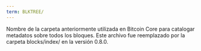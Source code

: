 ```yaml
---
term: BLKTREE/
---
```


Nombre de la carpeta anteriormente utilizada en Bitcoin Core para catalogar metadatos sobre todos los bloques. Este archivo fue reemplazado por la carpeta blocks/index/ en la versión 0.8.0.